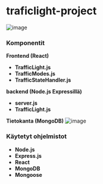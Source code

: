 # traficlight-project

![image](https://github.com/BestoEpe/traficlight-project/assets/91182619/df253aae-480f-4429-a818-afeabf3bfc1a)



### Komponentit

**Frontend (React)**
- **TrafficLight.js**
- **TrafficModes.js**
- **TrafficStateHandler.js**

**backend (Node.js Expressillä)**
- **server.js**
- **TrafficLight.js**

**Tietokanta (MongoDB)**
![image](https://github.com/BestoEpe/traficlight-project/assets/91182619/d9f90860-e15a-4422-8028-329deb720ab6)


### Käytetyt ohjelmistot

- **Node.js**
- **Express.js**
- **React**
- **MongoDB**
- **Mongoose**






